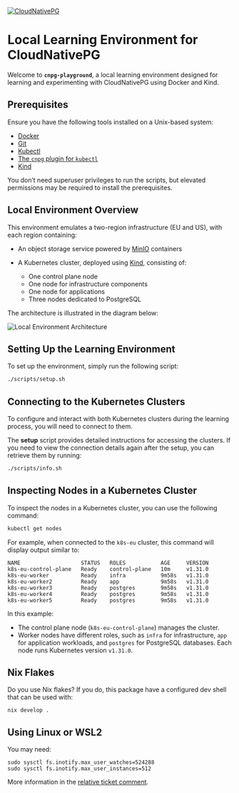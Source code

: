 [![CloudNativePG](./logo/cloudnativepg.png)](https://cloudnative-pg.io/)

# Local Learning Environment for CloudNativePG

Welcome to **`cnpg-playground`**, a local learning environment designed for
learning and experimenting with CloudNativePG using Docker and Kind.

## Prerequisites

Ensure you have the following tools installed on a Unix-based system:

- [Docker](https://www.docker.com/)  
- [Git](https://git-scm.com/)  
- [Kubectl](https://kubernetes.io/docs/tasks/tools/)  
- [The `cnpg` plugin for `kubectl`](https://cloudnative-pg.io/documentation/current/kubectl-plugin/)
- [Kind](https://kind.sigs.k8s.io/)

You don’t need superuser privileges to run the scripts, but elevated
permissions may be required to install the prerequisites.

## Local Environment Overview

This environment emulates a two-region infrastructure (EU and US), with each
region containing:

- An object storage service powered by [MinIO](https://min.io/) containers
- A Kubernetes cluster, deployed using [Kind](https://kind.sigs.k8s.io/),
  consisting of:

    - One control plane node
    - One node for infrastructure components
    - One node for applications
    - Three nodes dedicated to PostgreSQL

The architecture is illustrated in the diagram below:

![Local Environment Architecture](images/cnpg-playground-architecture.png)

## Setting Up the Learning Environment


To set up the environment, simply run the following script:

```bash
./scripts/setup.sh
```

## Connecting to the Kubernetes Clusters

To configure and interact with both Kubernetes clusters during the learning
process, you will need to connect to them.

The **setup** script provides detailed instructions for accessing the clusters.
If you need to view the connection details again after the setup, you can
retrieve them by running:

```bash
./scripts/info.sh
```

## Inspecting Nodes in a Kubernetes Cluster

To inspect the nodes in a Kubernetes cluster, you can use the following
command:

```bash
kubectl get nodes
```

For example, when connected to the `k8s-eu` cluster, this command will display
output similar to:

```console
NAME                   STATUS   ROLES           AGE     VERSION
k8s-eu-control-plane   Ready    control-plane   10m     v1.31.0
k8s-eu-worker          Ready    infra           9m58s   v1.31.0
k8s-eu-worker2         Ready    app             9m58s   v1.31.0
k8s-eu-worker3         Ready    postgres        9m58s   v1.31.0
k8s-eu-worker4         Ready    postgres        9m58s   v1.31.0
k8s-eu-worker5         Ready    postgres        9m58s   v1.31.0
```

In this example:
- The control plane node (`k8s-eu-control-plane`) manages the cluster.
- Worker nodes have different roles, such as `infra` for infrastructure, `app`
  for application workloads, and `postgres` for PostgreSQL databases. Each node
  runs Kubernetes version `v1.31.0`.

## Nix Flakes

Do you use Nix flakes? If you do, this package have a configured
dev shell that can be used with:

```
nix develop .
```

## Using Linux or WSL2

You may need:

```
sudo sysctl fs.inotify.max_user_watches=524288
sudo sysctl fs.inotify.max_user_instances=512
```

More information in the [relative ticket comment](https://github.com/kubernetes-sigs/kind/issues/3423#issuecomment-1872074526).
